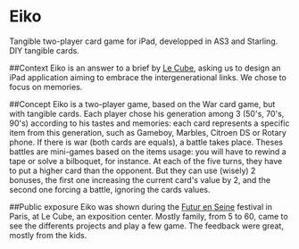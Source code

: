 Eiko
=====
Tangible two-player card game for iPad, developped in AS3 and Starling. DIY tangible cards.

##Context
Eiko is an answer to a brief by [Le Cube](http://lecube.com), asking us to design an iPad application aiming to embrace the intergenerational links. We chose to focus on memories.

##Concept
Eiko is a two-player game, based on the War card game, but with tangible cards. Each player chose his generation among 3 (50's, 70's, 90's) according to his tastes and memories: each card represents a specific item from this generation, such as Gameboy, Marbles, Citroen DS or Rotary phone. If there is war (both cards are equals), a battle takes place. Theses battles are mini-games based on the items usage: you will have to rewind a tape or solve a bilboquet, for instance. At each of the five turns, they have to put a higher card than the opponent. But they can use (wisely) 2 bonuses, the first one increasing the current card's value by 2, and the second one forcing a battle, ignoring the cards values.

##Public exposure
Eiko was shown during the [Futur en Seine](http://www.futur-en-seine.fr/fens2013/) festival in Paris, at Le Cube, an exposition center. Mostly family, from 5 to 60, came to see the differents projects and play a few game. The feedback were great, mostly from the kids.
